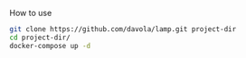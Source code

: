 How to use

```bash
git clone https://github.com/davola/lamp.git project-dir
cd project-dir/
docker-compose up -d
```
